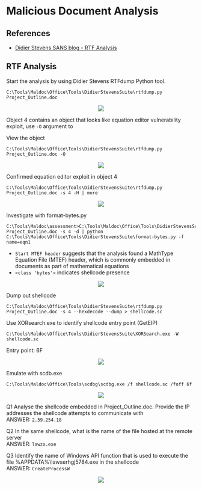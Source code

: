# Malicious Document Analysis

## References
+ [Didier Stevens SANS blog - RTF Analysis](https://isc.sans.edu/diary/29174)

## RTF Analysis

Start the analysis by using Didier Stevens RTFdump Python tool.

```
C:\Tools\Maldoc\Office\Tools\DidierStevensSuite\rtfdump.py Project_Outline.doc
  ```
<p align="center"><img src="https://github.com/user-attachments/assets/47653943-74d1-41d4-8b7c-f61e455a73c0"/></p>

Object 4 contains an object that looks like equation editor vulnerability exploit, use `-O` argument to 


View the object
```
C:\Tools\Maldoc\Office\Tools\DidierStevensSuite\rtfdump.py Project_Outline.doc -O
  ```
<p align="center"><img src="https://github.com/user-attachments/assets/6fc9f1f2-5fea-4781-ada8-016c4cf66edd"/></p>


Confirmed equation editor exploit in object 4
```
C:\Tools\Maldoc\Office\Tools\DidierStevensSuite\rtfdump.py Project_Outline.doc -s 4 -H | more
  ```
<p align="center"><img src="https://github.com/user-attachments/assets/f2c4119a-92a2-44d2-8708-5d6af4b0d7ca"/></p>



Investigate with format-bytes.py
```
C:\Tools\Maldoc\assessment>C:\Tools\Maldoc\Office\Tools\DidierStevensSuite\rtfdump.py Project_Outline.doc -s 4 -d | python C:\Tools\Maldoc\Office\Tools\DidierStevensSuite\format-bytes.py -f name=eqn1
  ```
+ `Start MTEF header` suggests that the analysis found a MathType Equation File (MTEF) header, which is commonly embedded in documents as part of mathematical equations
+ `<class 'bytes'>` indicates shellcode presence

<p align="center"><img src="https://github.com/user-attachments/assets/d382c2ea-cf77-4ce8-b1b0-e0bbd834151f"/></p>




Dump out shellcode
```
C:\Tools\Maldoc\Office\Tools\DidierStevensSuite\rtfdump.py Project_Outline.doc -s 4 --hexdecode --dump > shellcode.sc
  ```

Use XORsearch.exe to identify shellcode entry point (GetEIP)
```
C:\Tools\Maldoc\Office\Tools\DidierStevensSuite\XORSearch.exe -W shellcode.sc
  ```
Entry point: 6F
<p align="center"><img src="https://github.com/user-attachments/assets/1a92c979-2dfb-43ac-817a-d3a54e519275"/></p>




Emulate with scdb.exe
```
C:\Tools\Maldoc\Office\Tools\scdbg\scdbg.exe /f shellcode.sc /foff 6f
  ```

<p align="center"><img src="https://github.com/user-attachments/assets/96971216-fb49-4e44-8cf6-4d2f5e4cfa24"/></p>



Q1 Analyse the shellcode embedded in Project_Outline.doc. Provide the IP addresses the shellcode attempts to communicate with  
ANSWER: `2.59.254.18`


Q2 In the same shellcode, what is the name of the file hosted at the remote server  
ANSWER: `lawzx.exe`


Q3 Identify the name of Windows API function that is used to execute the file %APPDATA%\lawserhgj5784.exe in the shellcode  
ANSWER: `CreateProcessW`

<p align="center"><img src="https://github.com/user-attachments/assets/df4aef80-1cb0-4145-bb1c-541cc2a2b68c"/></p>
